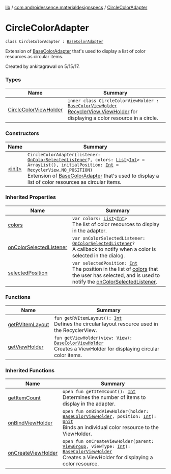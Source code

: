 [lib](../../index.md) / [com.androidessence.materialdesignspecs](../index.md) / [CircleColorAdapter](./index.md)

# CircleColorAdapter

`class CircleColorAdapter : `[`BaseColorAdapter`](../-base-color-adapter/index.md)

Extension of [BaseColorAdapter](../-base-color-adapter/index.md) that's used to display a list of color resources as circular
items.

Created by ankitagrawal on 5/15/17.

### Types

| Name | Summary |
|---|---|
| [CircleColorViewHolder](-circle-color-view-holder/index.md) | `inner class CircleColorViewHolder : `[`BaseColorViewHolder`](../-base-color-adapter/-base-color-view-holder/index.md)<br>[RecyclerView.ViewHolder](#) for displaying a color resource in a circle. |

### Constructors

| Name | Summary |
|---|---|
| [&lt;init&gt;](-init-.md) | `CircleColorAdapter(listener: `[`OnColorSelectedListener`](../-color-dialog/-on-color-selected-listener/index.md)`?, colors: `[`List`](https://kotlinlang.org/api/latest/jvm/stdlib/kotlin.collections/-list/index.html)`<`[`Int`](https://kotlinlang.org/api/latest/jvm/stdlib/kotlin/-int/index.html)`> = ArrayList(), initialPosition: `[`Int`](https://kotlinlang.org/api/latest/jvm/stdlib/kotlin/-int/index.html)` = RecyclerView.NO_POSITION)`<br>Extension of [BaseColorAdapter](../-base-color-adapter/index.md) that's used to display a list of color resources as circular items. |

### Inherited Properties

| Name | Summary |
|---|---|
| [colors](../-base-color-adapter/colors.md) | `var colors: `[`List`](https://kotlinlang.org/api/latest/jvm/stdlib/kotlin.collections/-list/index.html)`<`[`Int`](https://kotlinlang.org/api/latest/jvm/stdlib/kotlin/-int/index.html)`>`<br>The list of color resources to display in the adapter. |
| [onColorSelectedListener](../-base-color-adapter/on-color-selected-listener.md) | `var onColorSelectedListener: `[`OnColorSelectedListener`](../-color-dialog/-on-color-selected-listener/index.md)`?`<br>A callback to notify when a color is selected in the dialog. |
| [selectedPosition](../-base-color-adapter/selected-position.md) | `var selectedPosition: `[`Int`](https://kotlinlang.org/api/latest/jvm/stdlib/kotlin/-int/index.html)<br>The position in the list of [colors](../-base-color-adapter/colors.md) that the user has selected, and is used to notify the [onColorSelectedListener](../-base-color-adapter/on-color-selected-listener.md). |

### Functions

| Name | Summary |
|---|---|
| [getRVItemLayout](get-r-v-item-layout.md) | `fun getRVItemLayout(): `[`Int`](https://kotlinlang.org/api/latest/jvm/stdlib/kotlin/-int/index.html)<br>Defines the circular layout resource used in the RecyclerView. |
| [getViewHolder](get-view-holder.md) | `fun getViewHolder(view: `[`View`](https://developer.android.com/reference/android/view/View.html)`): `[`BaseColorViewHolder`](../-base-color-adapter/-base-color-view-holder/index.md)<br>Creates a ViewHolder for displaying circular color items. |

### Inherited Functions

| Name | Summary |
|---|---|
| [getItemCount](../-base-color-adapter/get-item-count.md) | `open fun getItemCount(): `[`Int`](https://kotlinlang.org/api/latest/jvm/stdlib/kotlin/-int/index.html)<br>Determines the number of items to display in the adapter. |
| [onBindViewHolder](../-base-color-adapter/on-bind-view-holder.md) | `open fun onBindViewHolder(holder: `[`BaseColorViewHolder`](../-base-color-adapter/-base-color-view-holder/index.md)`, position: `[`Int`](https://kotlinlang.org/api/latest/jvm/stdlib/kotlin/-int/index.html)`): `[`Unit`](https://kotlinlang.org/api/latest/jvm/stdlib/kotlin/-unit/index.html)<br>Binds an individual color resource to the ViewHolder. |
| [onCreateViewHolder](../-base-color-adapter/on-create-view-holder.md) | `open fun onCreateViewHolder(parent: `[`ViewGroup`](https://developer.android.com/reference/android/view/ViewGroup.html)`, viewType: `[`Int`](https://kotlinlang.org/api/latest/jvm/stdlib/kotlin/-int/index.html)`): `[`BaseColorViewHolder`](../-base-color-adapter/-base-color-view-holder/index.md)<br>Creates a ViewHolder for displaying a color resource. |
